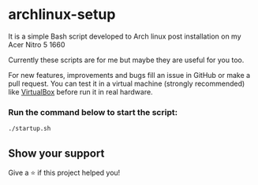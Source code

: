 # archlinux-setup

It is a simple Bash script developed to Arch linux post installation on my Acer Nitro 5 1660

Currently these scripts are for me but maybe they are useful for you too.

For new features, improvements and bugs fill an issue in GitHub or make a pull request. You can test it in a virtual machine (strongly recommended) like [VirtualBox](https://www.virtualbox.org/) before run it in real hardware.

### Run the command below to start the script:

```bash
./startup.sh
```

## Show your support

Give a ⭐️ if this project helped you!
